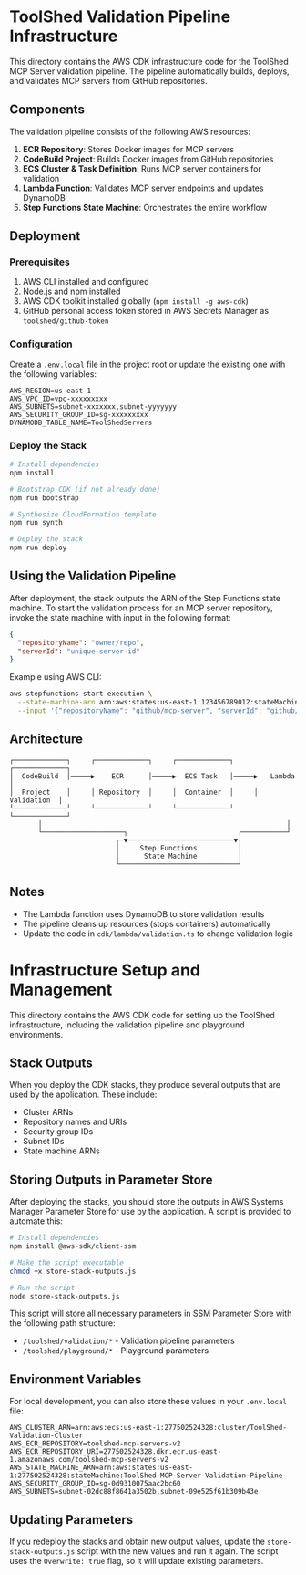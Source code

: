 # ToolShed Validation Pipeline Infrastructure

This directory contains the AWS CDK infrastructure code for the ToolShed MCP Server validation pipeline. The pipeline automatically builds, deploys, and validates MCP servers from GitHub repositories.

## Components

The validation pipeline consists of the following AWS resources:

1. **ECR Repository**: Stores Docker images for MCP servers
2. **CodeBuild Project**: Builds Docker images from GitHub repositories
3. **ECS Cluster & Task Definition**: Runs MCP server containers for validation
4. **Lambda Function**: Validates MCP server endpoints and updates DynamoDB
5. **Step Functions State Machine**: Orchestrates the entire workflow

## Deployment

### Prerequisites

1. AWS CLI installed and configured
2. Node.js and npm installed
3. AWS CDK toolkit installed globally (`npm install -g aws-cdk`)
4. GitHub personal access token stored in AWS Secrets Manager as `toolshed/github-token`

### Configuration

Create a `.env.local` file in the project root or update the existing one with the following variables:

```
AWS_REGION=us-east-1
AWS_VPC_ID=vpc-xxxxxxxxx
AWS_SUBNETS=subnet-xxxxxxx,subnet-yyyyyyy
AWS_SECURITY_GROUP_ID=sg-xxxxxxxxx
DYNAMODB_TABLE_NAME=ToolShedServers
```

### Deploy the Stack

```bash
# Install dependencies
npm install

# Bootstrap CDK (if not already done)
npm run bootstrap

# Synthesize CloudFormation template
npm run synth

# Deploy the stack
npm run deploy
```

## Using the Validation Pipeline

After deployment, the stack outputs the ARN of the Step Functions state machine. To start the validation process for an MCP server repository, invoke the state machine with input in the following format:

```json
{
  "repositoryName": "owner/repo",
  "serverId": "unique-server-id"
}
```

Example using AWS CLI:

```bash
aws stepfunctions start-execution \
  --state-machine-arn arn:aws:states:us-east-1:123456789012:stateMachine:ToolShed-MCP-Server-Validation-Pipeline \
  --input '{"repositoryName": "github/mcp-server", "serverId": "github/mcp-server"}'
```

## Architecture

```
┌─────────────┐     ┌─────────────┐     ┌─────────────┐     ┌─────────────┐
│  CodeBuild  │─────▶    ECR      │─────▶  ECS Task   │─────▶   Lambda    │
│  Project    │     │ Repository  │     │  Container  │     │ Validation  │
└─────────────┘     └─────────────┘     └─────────────┘     └─────────────┘
       │                                                            │
       └────────────────────┐                           ┌───────────┘
                          ┌─▼──────────────────────────▼┐
                          │     Step Functions          │
                          │      State Machine          │
                          └─────────────────────────────┘
```

## Notes

- The Lambda function uses DynamoDB to store validation results
- The pipeline cleans up resources (stops containers) automatically
- Update the code in `cdk/lambda/validation.ts` to change validation logic 

# Infrastructure Setup and Management

This directory contains the AWS CDK code for setting up the ToolShed infrastructure, including the validation pipeline and playground environments.

## Stack Outputs

When you deploy the CDK stacks, they produce several outputs that are used by the application. These include:

- Cluster ARNs
- Repository names and URIs
- Security group IDs
- Subnet IDs
- State machine ARNs

## Storing Outputs in Parameter Store

After deploying the stacks, you should store the outputs in AWS Systems Manager Parameter Store for use by the application. A script is provided to automate this:

```bash
# Install dependencies
npm install @aws-sdk/client-ssm

# Make the script executable
chmod +x store-stack-outputs.js

# Run the script
node store-stack-outputs.js
```

This script will store all necessary parameters in SSM Parameter Store with the following path structure:

- `/toolshed/validation/*` - Validation pipeline parameters
- `/toolshed/playground/*` - Playground parameters

## Environment Variables

For local development, you can also store these values in your `.env.local` file:

```
AWS_CLUSTER_ARN=arn:aws:ecs:us-east-1:277502524328:cluster/ToolShed-Validation-Cluster
AWS_ECR_REPOSITORY=toolshed-mcp-servers-v2
AWS_ECR_REPOSITORY_URI=277502524328.dkr.ecr.us-east-1.amazonaws.com/toolshed-mcp-servers-v2
AWS_STATE_MACHINE_ARN=arn:aws:states:us-east-1:277502524328:stateMachine:ToolShed-MCP-Server-Validation-Pipeline
AWS_SECURITY_GROUP_ID=sg-0d9310075aac2bc60
AWS_SUBNETS=subnet-02dc88f8641a3502b,subnet-09e525f61b309b43e
```

## Updating Parameters

If you redeploy the stacks and obtain new output values, update the `store-stack-outputs.js` script with the new values and run it again. The script uses the `Overwrite: true` flag, so it will update existing parameters. 